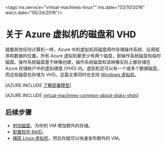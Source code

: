 <properties
	pageTitle="关于 Linux 虚拟机的磁盘和 VHD | Azure"
	description="了解 Linux 中虚拟机磁盘和 VHD 的基础知识。"
	services="virtual-machines-linux"
	documentationCenter=""
	authors="cynthn"
	manager="timlt"
	editor="tysonn"
	tags="azure-resource-manager,azure-service-management"/>

<tags
	ms.service="virtual-machines-linux""
	ms.date="03/10/2016"
	wacn.date="05/24/2016"/>

# 关于 Azure 虚拟机的磁盘和 VHD

就像其他任何计算机一样，Azure 中的虚拟机将磁盘用作存储操作系统、应用程序和数据的位置。所有 Azure 虚拟机都至少有两个磁盘，即操作系统磁盘和临时磁盘。操作系统磁盘基于映像创建，操作系统磁盘和该映像实际上都存储在 Azure 存储帐户中的虚拟硬盘 (VHD) 内。虚拟机还可以有一个或多个数据磁盘，而这些磁盘也存储为 VHD。这篇文章同时也支持 [Windows 虚拟机](/documentation/articles/virtual-machines-windows-about-disks-vhds/)。

[AZURE.INCLUDE [了解部署模型](../includes/learn-about-deployment-models-both-include.md)]

[AZURE.INCLUDE [virtual-machines-common-about-disks-vhds](../includes/virtual-machines-common-about-disks-vhds.md)]

## 后续步骤

-  [附加磁盘](/documentation/articles/virtual-machines-linux-classic-attach-disk/)，为你的 VM 增加额外的存储。
-  [配置软件 RAID](/documentation/articles/virtual-machines-linux-configure-raid/)。
-  [捕获 Linux 虚拟机](/documentation/articles/virtual-machines-linux-classic-capture-image/)，然后你就可以快速发布额外的 VM。


<!---HONumber=Mooncake_1207_2015-->